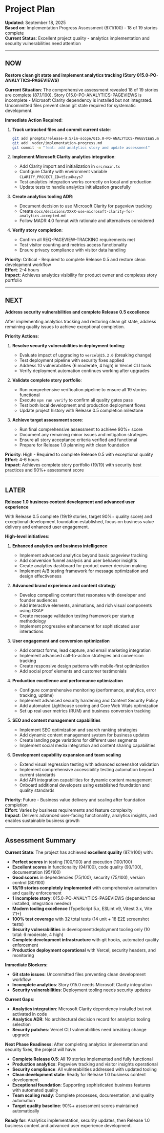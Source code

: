 # Project Plan

**Updated**: September 18, 2025  
**Based on**: Implementation Progress Assessment (87.1/100) - 18 of 19 stories complete  
**Current Status**: Excellent project quality - analytics implementation and security vulnerabilities need attention

---

## NOW

**Restore clean git state and implement analytics tracking (Story 015.0-PO-ANALYTICS-PAGEVIEWS)**

**Current Situation**: The comprehensive assessment revealed 18 of 19 stories are complete (87.1/100). Story 015.0-PO-ANALYTICS-PAGEVIEWS is incomplete - Microsoft Clarity dependency is installed but not integrated. Uncommitted files prevent clean git state required for systematic development.

**Immediate Action Required**:
1. **Track untracked files and commit current state**:
   ```bash
   git add prompts/release-0.5/in-scope/015.0-PO-ANALYTICS-PAGEVIEWS.md
   git add .voder/implementation-progress.md
   git commit -m "feat: add analytics story and update assessment"
   ```

2. **Implement Microsoft Clarity analytics integration**:
   - Add Clarity import and initialization in `src/main.ts`
   - Configure Clarity with environment variable `CLARITY_PROJECT_ID=t5zu4kays7`
   - Test analytics integration works correctly on local and production
   - Update tests to handle analytics initialization gracefully

3. **Create analytics tooling ADR**:
   - Document decision to use Microsoft Clarity for pageview tracking
   - Create `docs/decisions/XXXX-use-microsoft-clarity-for-analytics.accepted.md`
   - Follow MADR 4.0 format with rationale and alternatives considered

4. **Verify story completion**:
   - Confirm all REQ-PAGEVIEW-TRACKING requirements met
   - Test visitor counting and metrics access functionality
   - Ensure privacy compliance with visitor data handling

**Priority**: Critical - Required to complete Release 0.5 and restore clean development workflow  
**Effort**: 2-4 hours  
**Impact**: Achieves analytics visibility for product owner and completes story portfolio

---

## NEXT

**Address security vulnerabilities and complete Release 0.5 excellence**

After implementing analytics tracking and restoring clean git state, address remaining quality issues to achieve exceptional completion.

**Priority Actions**:
1. **Resolve security vulnerabilities in deployment tooling**:
   - Evaluate impact of upgrading to `vercel@25.2.0` (breaking change)
   - Test deployment pipeline with security fixes applied
   - Address 10 vulnerabilities (6 moderate, 4 high) in Vercel CLI tools
   - Verify deployment automation continues working after upgrades

2. **Validate complete story portfolio**:
   - Run comprehensive verification pipeline to ensure all 19 stories functional
   - Execute `npm run verify` to confirm all quality gates pass
   - Test both local development and production deployment flows
   - Update project history with Release 0.5 completion milestone

3. **Achieve target assessment score**:
   - Run final comprehensive assessment to achieve 90%+ score
   - Document any remaining minor issues and mitigation strategies
   - Ensure all story acceptance criteria verified and functional
   - Prepare for Release 1.0 planning with clean foundation

**Priority**: High - Required to complete Release 0.5 with exceptional quality  
**Effort**: 4-6 hours  
**Impact**: Achieves complete story portfolio (19/19) with security best practices and 90%+ assessment score

---

## LATER

**Release 1.0 business content development and advanced user experience**

With Release 0.5 complete (19/19 stories, target 90%+ quality score) and exceptional development foundation established, focus on business value delivery and enhanced user engagement.

**High-level initiatives**:

1. **Enhanced analytics and business intelligence**
   - Implement advanced analytics beyond basic pageview tracking
   - Add conversion funnel analysis and user behavior insights
   - Create analytics dashboard for product owner decision making
   - Implement A/B testing framework for message optimization and design effectiveness

2. **Advanced brand experience and content strategy**
   - Develop compelling content that resonates with developer and founder audiences
   - Add interactive elements, animations, and rich visual components using GSAP
   - Create message validation testing framework per startup methodology
   - Implement progressive enhancement for sophisticated user interactions

3. **User engagement and conversion optimization**
   - Add contact forms, lead capture, and email marketing integration
   - Implement advanced call-to-action strategies and conversion tracking
   - Create responsive design patterns with mobile-first optimization
   - Add social proof elements and customer testimonials

4. **Production excellence and performance optimization**
   - Configure comprehensive monitoring (performance, analytics, error tracking, uptime)
   - Implement advanced security hardening and Content Security Policy
   - Add automated Lighthouse scoring and Core Web Vitals optimization
   - Set up real user metrics (RUM) and business conversion tracking

5. **SEO and content management capabilities**
   - Implement SEO optimization and search ranking strategies
   - Add dynamic content management system for business updates
   - Create landing page variations for different user segments
   - Implement social media integration and content sharing capabilities

6. **Development capability expansion and team scaling**
   - Extend visual regression testing with advanced screenshot validation
   - Implement comprehensive accessibility testing automation beyond current standards
   - Add API integration capabilities for dynamic content management
   - Onboard additional developers using established foundation and quality standards

**Priority**: Future - Business value delivery and scaling after foundation completion  
**Effort**: Varies by business requirements and feature complexity  
**Impact**: Delivers advanced user-facing functionality, analytics insights, and enables sustainable business growth

---

## Assessment Summary

**Current State**: The project has achieved **excellent quality** (87.1/100) with:
- **Perfect scores** in testing (100/100) and execution (100/100)
- **Excellent scores** in functionality (94/100), code quality (90/100), documentation (95/100)
- **Good scores** in dependencies (75/100), security (75/100), version control (80/100)
- **18/19 stories completely implemented** with comprehensive automation and quality enforcement
- **1 incomplete story**: 015.0-PO-ANALYTICS-PAGEVIEWS (dependencies installed, integration needed)
- **Modern tooling excellence** (TypeScript 5.x, ESLint v9, Vitest 3.x, Vite 7.1+)
- **100% test coverage** with 32 total tests (14 unit + 18 E2E screenshot tests)
- **Security vulnerabilities** in development/deployment tooling only (10 total: 6 moderate, 4 high)
- **Complete development infrastructure** with git hooks, automated quality enforcement
- **Production deployment operational** with Vercel, security headers, and monitoring

**Immediate Blockers**:
- **Git state issues**: Uncommitted files preventing clean development workflow
- **Incomplete analytics**: Story 015.0 needs Microsoft Clarity integration
- **Security vulnerabilities**: Deployment tooling needs security updates

**Current Gaps**:
- **Analytics integration**: Microsoft Clarity dependency installed but not activated in code
- **Analytics ADR**: No architectural decision record for analytics tooling selection
- **Security patches**: Vercel CLI vulnerabilities need breaking change upgrade

**Next Phase Readiness**: After completing analytics implementation and security fixes, the project will have:
- **Complete Release 0.5**: All 19 stories implemented and fully functional
- **Production analytics**: Pageview tracking and visitor insights operational
- **Security compliance**: All vulnerabilities addressed with updated tooling
- **Clean development state**: Ready for Release 1.0 business content development
- **Exceptional foundation**: Supporting sophisticated business features with automated quality
- **Team scaling ready**: Complete processes, documentation, and quality automation
- **Target quality baseline**: 90%+ assessment scores maintained automatically

**Ready for**: Analytics implementation, security updates, then Release 1.0 business content and advanced user experience development.